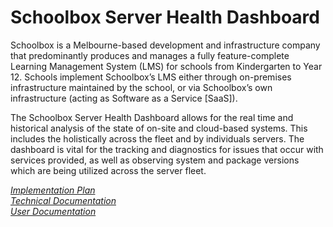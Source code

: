 #  Schoolbox Server Health Dashboard

Schoolbox is a Melbourne-based development and infrastructure company that predominantly produces and manages a fully feature-complete Learning Management System (LMS) for schools from Kindergarten to Year 12. Schools implement Schoolbox’s LMS either through on-premises infrastructure maintained by the school, or via Schoolbox’s own infrastructure (acting as Software as a Service [SaaS]). 

The Schoolbox Server Health Dashboard allows for the real time and historical analysis of the state of on-site and cloud-based systems. This includes the holistically across the fleet and by individuals servers. The dashboard is vital for the tracking and diagnostics for issues that occur with services provided, as well as observing system and package versions which are being utilized across the server fleet. 

*[Implementation Plan](https://github.com/hbhb99/Schoolbox_Industry_Project/blob/1e9b79d0434dfb1fad4bcf10b00a5c1920f6fd1c/Documentation/FIT3048%20-%20Implementation%20Plan-1.pdf)*
</br>
*[Technical Documentation](https://github.com/hbhb99/Schoolbox_Industry_Project/blob/ee152f05b3188ce652bd5a02ecc6b91526a70d62/Documentation/FIT3048%20-%20Technical%20Documentation.pdf)*
</br>
*[User Documentation](https://github.com/hbhb99/Schoolbox_Industry_Project/blob/ee152f05b3188ce652bd5a02ecc6b91526a70d62/Documentation/FIT3048%20-%20User%20Documentation.pdf)*

